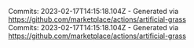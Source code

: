 Commits: 2023-02-17T14:15:18.104Z - Generated via https://github.com/marketplace/actions/artificial-grass
<br>
Commits: 2023-02-17T14:15:18.104Z - Generated via https://github.com/marketplace/actions/artificial-grass
<br>
